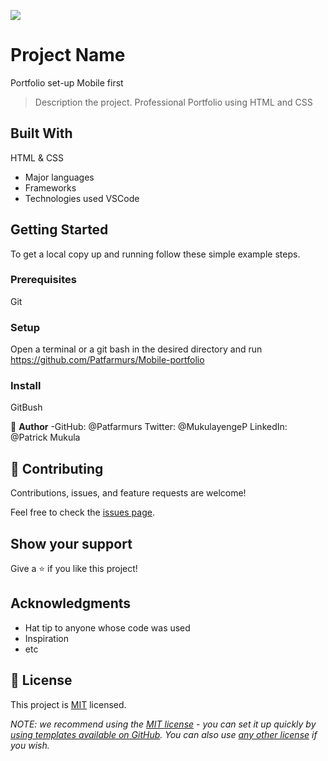 ![](https://img.shields.io/badge/Microverse-blueviolet)

# Project Name
Portfolio set-up Mobile first

> Description the project.
Professional Portfolio using HTML and CSS

## Built With
HTML & CSS
- Major languages
- Frameworks
- Technologies used
VSCode

## Getting Started

To get a local copy up and running follow these simple example steps.

### Prerequisites
Git
### Setup
Open a terminal or a git bash in the desired directory and run https://github.com/Patfarmurs/Mobile-portfolio 
### Install
GitBush

👤 **Author**
-GitHub: @Patfarmurs
Twitter: @MukulayengeP
LinkedIn: @Patrick Mukula
 
## 🤝 Contributing

Contributions, issues, and feature requests are welcome!

Feel free to check the [issues page](../../issues/).

## Show your support

Give a ⭐️ if you like this project!

## Acknowledgments

- Hat tip to anyone whose code was used
- Inspiration
- etc

## 📝 License

This project is [MIT](./LICENSE) licensed.

_NOTE: we recommend using the [MIT license](https://choosealicense.com/licenses/mit/) - you can set it up quickly by [using templates available on GitHub](https://docs.github.com/en/communities/setting-up-your-project-for-healthy-contributions/adding-a-license-to-a-repository). You can also use [any other license](https://choosealicense.com/licenses/) if you wish._
